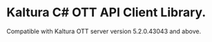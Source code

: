 # Kaltura C# OTT API Client Library.
Compatible with Kaltura OTT server version 5.2.0.43043 and above.

